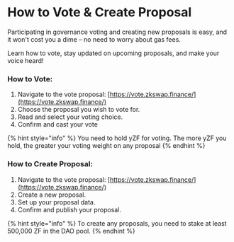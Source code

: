 # How to Vote & Create Proposal

Participating in governance voting and creating new proposals is easy, and it won't cost you a dime – no need to worry about gas fees.&#x20;

Learn how to vote, stay updated on upcoming proposals, and make your voice heard!



### How to Vote:

1. Navigate to the vote proposal: [https://vote.zkswap.finance/](https://vote.zkswap.finance/)
2. Choose the proposal you wish to vote for.
3. Read and select your voting choice.
4. Confirm and cast your vote

{% hint style="info" %}
You need to hold yZF for voting. The more yZF you hold, the greater your voting weight on any proposal
{% endhint %}



### How to Create Proposal:

1. Navigate to the vote proposal: [https://vote.zkswap.finance/](https://vote.zkswap.finance/)
2. Create a new proposal.&#x20;
3. Set up your proposal data.&#x20;
4. Confirm and publish your proposal.

{% hint style="info" %}
To create any proposals, you need to stake at least 500,000 ZF in the DAO pool.
{% endhint %}
